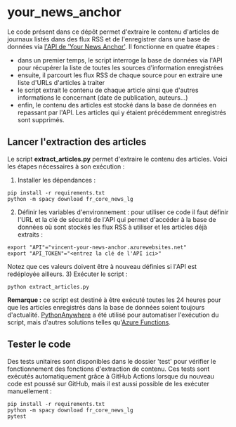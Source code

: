 # your_news_anchor
Le code présent dans ce dépôt permet d'extraire le contenu d'articles de journaux listés dans des flux RSS et de l'enregistrer dans une base de données via [l'API de 'Your News Anchor'](https://github.com/vinpap/your_news_anchor_db_api). Il fonctionne en quatre étapes :
- dans un premier temps, le script interroge la base de données via l'API pour récupérer la liste de toutes les sources d'information enregistrées
- ensuite, il parcourt les flux RSS de chaque source pour en extraire une liste d'URLs d'articles à traiter
- le script extrait le contenu de chaque article ainsi que d'autres informations le concernant (date de publication, auteurs...)
- enfin, le contenu des articles est stocké dans la base de données en repassant par l'API. Les articles qui y étaient précédemment enregistrés sont supprimés.

## Lancer l'extraction des articles

Le script **extract_articles.py** permet d'extraire le contenu des articles. Voici les étapes nécessaires à son exécution :
1) Installer les dépendances :
```
pip install -r requirements.txt
python -m spacy download fr_core_news_lg
```
2) Définir les variables d'environnement : pour utiliser ce code il faut définir l'URL et la clé de sécurité de l'API qui permet d'accéder à la base de données où sont stockés les flux RSS à utiliser et les articles déjà extraits :
```
export "API"="vincent-your-news-anchor.azurewebsites.net"
export "API_TOKEN"="<entrez la clé de l'API ici>"
```
Notez que ces valeurs doivent être à nouveau définies si l'API est redéployée ailleurs. 
3) Exécuter le script :
```
python extract_articles.py
```
**Remarque :** ce script est destiné à être exécuté toutes les 24 heures pour que les articles enregistrés dans la base de données soient toujours d'actualité. [PythonAnywhere](https://www.pythonanywhere.com/) a été utilisé pour automatiser l'exécution du script, mais d'autres solutions telles qu'[Azure Functions](https://azure.microsoft.com/fr-fr/products/functions).

## Tester le code
Des tests unitaires sont disponibles dans le dossier 'test' pour vérifier le fonctionnement des fonctions d'extraction de contenu. Ces tests sont exécutés automatiquement grâce à GitHub Actions lorsque du nouveau code est poussé sur GitHub, mais il est aussi possible de les exécuter manuellement :
```
pip install -r requirements.txt
python -m spacy download fr_core_news_lg
pytest
```
